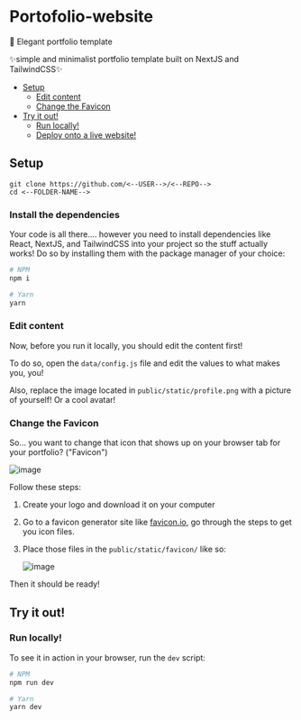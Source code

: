 # Portofolio-website
🌟️ Elegant portfolio template

 ✨simple and minimalist portfolio template built on NextJS and TailwindCSS✨

* [Setup](#setup)
    * [Edit content](#edit-content)
    * [Change the Favicon](#change-the-favicon)
* [Try it out!](#try-it-out)
    * [Run locally!](#run-locally)
    * [Deploy onto a live website!](#deploy-onto-a-live-website)



## Setup

```
git clone https://github.com/<--USER-->/<--REPO-->
cd <--FOLDER-NAME-->
```

### Install the dependencies

Your code is all there.... however you need to install dependencies like React, NextJS, and TailwindCSS into your project so the stuff actually works! Do so by installing them with the package manager of your choice:

```bash
# NPM
npm i

# Yarn
yarn
```

### Edit content

Now, before you run it locally, you should edit the content first!

To do so, open the `data/config.js` file and edit the values to what makes you, you!

Also, replace the image located in `public/static/profile.png` with a picture of yourself! Or a cool avatar!

### Change the Favicon

So... you want to change that icon that shows up on your browser tab for your portfolio? ("Favicon")

![image](https://user-images.githubusercontent.com/61041772/164336114-b0801378-8c2d-4a18-8e98-bc19a7c23541.png)


Follow these steps:

1. Create your logo and download it on your computer
2. Go to a favicon generator site like [favicon.io](https://favicon.io), go through the steps to get you icon files.
3. Place those files in the `public/static/favicon/` like so:

    ![image](https://user-images.githubusercontent.com/61041772/164336356-7f7d7aa8-a642-4428-b66c-8d10b240540c.png)


Then it should be ready!

## Try it out!

### Run locally!

To see it in action in your browser, run the `dev` script:

```bash
# NPM
npm run dev

# Yarn
yarn dev
```






